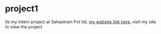 # project1
Its my intern project at Sahastram Pvt ltd,
[ my website link here](shylesh.infinityfreeapp.com),
visit my site to view the project


